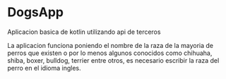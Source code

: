 # DogsApp
Aplicacion basica de kotlin utilizando api de terceros


La aplicacion funciona poniendo el nombre de la raza de la mayoria de perros que existen o por lo menos algunos conocidos como chihuaha, shiba, boxer, bulldog, terrier
entre otros, es necesario escribir la raza del perro en el idioma ingles.
